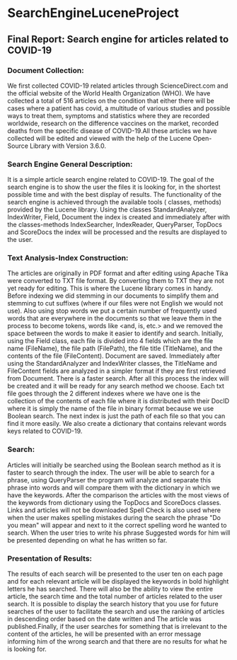 # SearchEngineLuceneProject

## Final Report: Search engine for articles related to COVID-19

### Document Collection:

We first collected COVID-19 related articles through ScienceDirect.com and the official website of the World Health Organization (WHO).
We have collected a total of 516 articles on the condition that either there will be cases where a patient has covid, a multitude of various studies and possible ways to treat them, symptoms and statistics where they are recorded worldwide, research on the difference vaccines on the market, recorded deaths from the specific disease of COVID-19.All these articles we have collected will be edited and viewed with the help of the Lucene Open-Source Library with Version 3.6.0.

### Search Engine General Description:

It is a simple article search engine related to COVID-19. The goal of the search engine is to show the user the files it is looking for, in the shortest possible time and with the best display of results. The functionality of the search engine is achieved through the available tools ( classes, methods) provided by the Lucene library. Using the classes StandardAnalyzer, IndexWriter, Field, Document the index is created and immediately after with the classes-methods IndexSearcher, IndexReader, QueryParser, TopDocs and ScoreDocs the index will be processed and the results are displayed to the user.

### Text Analysis-Index Construction:

The articles are originally in PDF format and after editing using Apache Tika were converted to TXT file format. By converting them to TXT they are not yet ready for editing. This is where the Lucene library comes in handy. Before indexing we did stemming in our documents to simplify them and stemming to cut suffixes (where if our files were not English we would not use). Also using stop words we put a certain number of frequently used words that are everywhere in the documents so that we leave them in the process to become tokens, words like <and, is, etc.> and we removed the space between the words to make it easier to identify and search. Initially, using the Field class, each file is divided into 4 fields which are the file name (FileName), the file path (FilePath), the file title (TitleName), and the contents of the file (FileContent). Document are saved. Immediately after using the StandardAnalyzer and IndexWriter classes, the TitleName and FileContent fields are analyzed in a simpler format if they are first retrieved from Document.
There is a faster search. After all this process the index will be created and it will be ready for any search method we choose. Each txt file goes through the 2 different indexes where we have one is the collection of the contents of each file where it is distributed with their DocID where it is simply the name of the file in binary format because we use Boolean search. The next index is just the path of each file so that you can find it more easily. We also create a dictionary that contains relevant words keys related to COVID-19.

### Search:

Articles will initially be searched using the Boolean search method as it is faster to search through the index. The user will be able to search for a
phrase, using QueryParser the program will analyze and separate this phrase into words and will compare them with the dictionary in which we have the keywords. After the comparison the articles with the most views of the keywords from dictionary using the TopDocs and ScoreDocs classes. Links and articles will not be downloaded
Spell Check is also used where when the user makes spelling mistakes during the search the phrase "Do you mean" will appear and next to it the correct spelling word he wanted to search. When the user tries to write his phrase Suggested words for him will be presented depending on what he has written so far.

### Presentation of Results:

The results of each search will be presented to the user ten on each page and for each relevant article will be displayed the keywords in bold highlight letters he has searched. There will also be the ability to view the entire article, the search time and the total number of articles related to the user search. It is possible to display the search history that you use for future searches of the user to facilitate the search and use the ranking of articles in descending order based on the date written and The article was published.Finally, if the user searches for something that is irrelevant to the content of the articles, he will be presented with an error message informing him of the wrong search and that there are no results for what he is looking for. 
